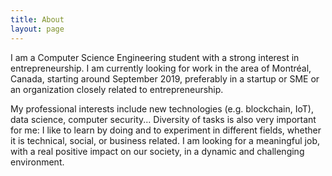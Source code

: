 ```yaml
---
title: About
layout: page
---
```

<p>
I am a Computer Science Engineering student with a strong interest in entrepreneurship.
I am currently looking for work in the area of Montréal, Canada, starting around September 2019, preferably in a startup or SME or an organization closely related to entrepreneurship.
</p>

<p>
My professional interests include new technologies (e.g. blockchain, IoT), data science, computer security...
Diversity of tasks is also very important for me: I like to learn by doing and to experiment in different fields, whether it is technical, social, or business related.
I am looking for a meaningful job, with a real positive impact on our society, in a dynamic and challenging environment.
</p>

